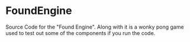 # FoundEngine
Source Code for the "Found Engine". Along with it is a wonky pong game used to test out some of the components if you run the code.
